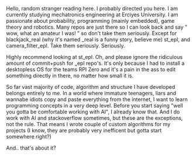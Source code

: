 Hello, random stranger reading here. I probably directed you here.
I am currently studying mechatronics engineering at Erciyes University.
I am passionate about probability, programming (mainly embedded), game theory and robotics. 
Many repos are just there so I can look back and say " wow, what an amateur I was! " so don't take them seriously.
Except for blackjack_real (why it's named _real is a funny story, believe me) st_epl, and camera_filter_epl. Take them seriously. Seriously. 

Highly recommend looking at st_epl. Oh, and please ignore the ridiculous amount of commit+push for _epl repo's. It's only because I had to install a desktopless OS for the teams RPI Zero and it's a pain in the ass to edit something directly in there, no matter how small it is.

So far vast majority of code, algorithm and structure I have developed belongs entirely to me. 
In a world where immature teenagers, liars and wannabe idiots copy and paste everything from the internet, I want to learn programming concepts in a very deep level.
Before you start saying "well you gotta be comfortable working with AI", I already know that. And I do work with AI and stackoverflow sometimes, but these are the exceptions, not the rule.
That means I wrote couple of custom algorithms for my projects (I know, they are probably very inefficent but gotta start somewhere right?) 

And.. that's about it?
